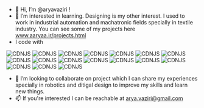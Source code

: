 - 👋 Hi, I’m @aryavaziri !
- 👀 I’m interested in learning. Designing is my other interest. I used to work in industrial automation and machatronic fields specially in textile industry. You can see some of my projects here www.aaryaa.ir/projects.html
- I code with
 
![CDNJS](https://img.shields.io/badge/React-61DAFB?style=&logo=react&logoColor=black)
![CDNJS](https://img.shields.io/badge/Docker-2496ED?style=&logo=docker&logoColor=white)
![CDNJS](https://img.shields.io/badge/HTML-E34F26?style=&logo=html5&logoColor=white)
![CDNJS](https://img.shields.io/badge/CSS-1572B6?style=&logo=css3&logoColor=white)
![CDNJS](https://img.shields.io/badge/Python-3776AB?style=&logo=python&logoColor=yellow)
![CDNJS](https://img.shields.io/badge/Django-092E20?style=&logo=django&logoColor=white)
![CDNJS](https://img.shields.io/badge/NGINX-009639?style=&logo=nginx&logoColor=white)
![CDNJS](https://img.shields.io/badge/Node.JS-339933?style=&logo=node.js&logoColor=white)
![CDNJS](https://img.shields.io/badge/Bootstrap-7952B3?style=&logo=bootstrap&logoColor=white)
![CDNJS](https://img.shields.io/badge/Redis-DC382D?style=&logo=redis&logoColor=white)
![CDNJS](https://img.shields.io/badge/Redux-764ABC?style=&logo=redux&logoColor=white)
![CDNJS](https://img.shields.io/badge/Git-F05032?style=&logo=git&logoColor=white)
![CDNJS](https://img.shields.io/badge/PHP-777BB4?style=&logo=php&logoColor=white)
![CDNJS](https://img.shields.io/badge/C%20Sharp-239120?style=&logo=cSharp&logoColor=white)
![CDNJS](https://img.shields.io/badge/Unity-FFFFFF?style=&logo=unity&logoColor=black)
![CDNJS](https://img.shields.io/badge/Tailwind%20CSS-06B6D4?style=&logo=tailwindCSS&logoColor=white)
![CDNJS](https://img.shields.io/badge/Firebase-FFCA28?style=&logo=firebase&logoColor=black)

- 💞️ I’m looking to collaborate on project which I can share my experiences specially in robotics and ditigal design to improve my skills and learn new things.
- 📫 If you're interested I can be reachable at arya.vaziri@gmail.com

<!---
aryavaziri/aryavaziri is a ✨ special ✨ repository because its `README.md` (this file) appears on your GitHub profile.
You can click the Preview link to take a look at your changes.
--->
